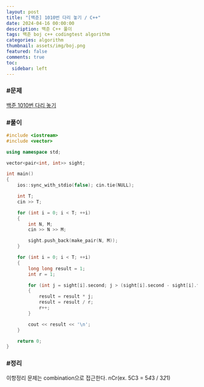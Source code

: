 ```yaml
---
layout: post
title: "[백준] 1010번 다리 놓기 / C++"
date: 2024-04-16 00:00:00
description: 백준 C++ 풀이
tags: 백준 boj c++ codingtest algorithm
categories: algorithm
thumbnail: assets/img/boj.png
featured: false
comments: true
toc:
  sidebar: left
---
```


### #문제
[백준 1010번 다리 놓기](https://www.acmicpc.net/problem/1010)

### #풀이
```c++
#include <iostream>
#include <vector>

using namespace std;

vector<pair<int, int>> sight;

int main()
{
	ios::sync_with_stdio(false); cin.tie(NULL);

	int T;
	cin >> T;

	for (int i = 0; i < T; ++i)
	{
		int N, M;
		cin >> N >> M;

		sight.push_back(make_pair(N, M));
	}

	for (int i = 0; i < T; ++i)
	{
		long long result = 1;
		int r = 1;

		for (int j = sight[i].second; j > (sight[i].second - sight[i].first); --j)
		{
			result = result * j;
			result = result / r;
			r++;
		}

		cout << result << '\n';
	}

	return 0;
}
```

### #정리
이항정리 문제는 combination으로 접근한다. nCr(ex. 5C3 = 5*4*3 / 3*2*1)